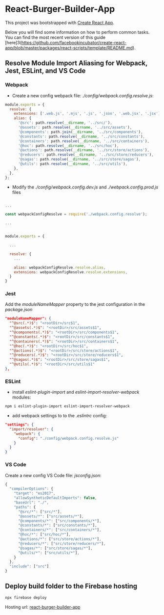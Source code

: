 # React-Burger-Builder-App

This project was bootstrapped with [Create React App](https://github.com/facebookincubator/create-react-app).

Below you will find some information on how to perform common tasks.</br>
You can find the most recent version of this guide [here]3(https://github.com/facebookincubator/create-react-app/blob/master/packages/react-scripts/template/README.md).

## Resolve Module Import Aliasing for Webpack, Jest, ESLint, and VS Code

### Webpack

- Create a new config webpack file: *./config/webpack.config.resolve.js*:

```javascript
module.exports = {
  resolve: {
    extensions: ['.web.js', '.mjs', '.js', '.json', '.web.jsx', '.jsx'],
    alias: {
      '@src': path.resolve(__dirname, '../src/'),
      '@assets': path.resolve(__dirname, '../src/assets'),
      '@components': path.join(__dirname, '../src/components'),
      '@constants': path.resolve(__dirname, '../src/constants'),
      '@containers': path.resolve(__dirname, '../src/containers'),
      '@hoc': path.resolve(__dirname, '../src/hoc'),
      '@actions': path.resolve(__dirname, '../src/store/actions'),
      '@reducers': path.resolve(__dirname, '../src/store/reducers'),
      '@sagas': path.resolve(__dirname, '../src/store/sagas'),
      '@utils': path.resolve(__dirname, '../src/utils'),
    },
  },
};
```

- Modify the *./config/webpack.config.dev.js* and *./webpack.config.prod.js* files

```javascript

...

const webpackConfigResolve = require('./webpack.config.resolve');

...


module.exports = {

  ...

  resolve: {
    ...

    alias: webpackConfigResolve.resolve.alias,
    extensions: webpackConfigResolve.resolve.extensions,
  }
}
```

### Jest

Add the *moduleNameMapper* property to the jest configuration in the *package.json*

```json
"moduleNameMapper": {
  "^@src(.*)$": "<rootDir>/src$1",
  "^@assets(.*)$": "<rootDir>/src/assets$1",
  "^@components(.*)$": "<rootDir>/src/components$1",
  "^@constants(.*)$": "<rootDir>/src/constants$1",
  "^@containers(.*)$": "<rootDir>/src/containers$1",
  "^@hoc(.*)$": "<rootDir>/src/hoc$1",
  "^@actions(.*)$": "<rootDir>/src/store/actions$1",
  "^@reducers(.*)$": "<rootDir>/src/store/reducers$1",
  "^@sagas(.*)$": "<rootDir>/src/store/sagas$1",
  "^@utils(.*)$": "<rootDir>/src/utils$1"
},
```

### ESLint

- install *eslint-plugin-import* and *eslint-import-resolver-webpack* modules:

```bash
npm i eslint-plugin-import eslint-import-resolver-webpack
```

- add webpack settings to to the *.eslintrc* config:

```json
"settings": {
  "import/resolver": {
    "webpack": {
      "config": "./config/webpack.config.resolve.js"
    }
  }
}
```

### VS Code

Create a new config VS Code file: *jsconfig.json*:

```javascript
{
  "compilerOptions": {
    "target": "es2017",
    "allowSyntheticDefaultImports": false,
    "baseUrl": "./",
    "paths": {
      "@src/*": ["src/*"],
      "@assets/*": ["src/assets/*"],
      "@components/*": ["src/components/*"],
      "@constants/*": ["src/constants/*"],
      "@containers/*": ["src/containers/*"],
      "@hoc/*": ["src/hoc/*"],
      "@actions/*": ["src/store/actions/*"],
      "@reducers/*": ["src/store/reducers/*"],
      "@sagas/*": ["src/store/sagas/*"],
      "@utils/*": ["src/utils/*"],
    }
  },
  "include": ["src"]
}
```

## Deploy build folder to the Firebase hosting

```bash
npx firebase deploy
```

Hosting url: [react-burger-builder-app](https://react-burger-builder-f06ca.firebaseapp.com)
